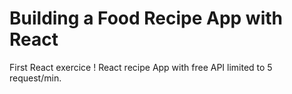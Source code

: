 # Building a Food Recipe App with React

First React exercice ! React recipe App with free API limited to 5 request/min.
